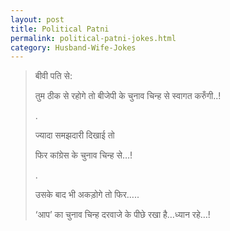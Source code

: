 ```yaml
---
layout: post
title: Political Patni
permalink: political-patni-jokes.html
category: Husband-Wife-Jokes
---
```

> बीवी पति से:
> 
> तुम ठीक से रहोगे तो बीजेपी के चुनाव चिन्ह से स्वागत करुँगी..!
> 
> .  
> 
> ज्यादा समझदारी दिखाई तो
> 
> फिर कांग्रेस के चुनाव चिन्ह से…!
> 
> .
> 
> उसके बाद भी अकड़ोगे तो फिर…..
> 
> ‘आप’ का चुनाव चिन्ह दरवाजे के पीछे रखा है…ध्यान रहे…!

